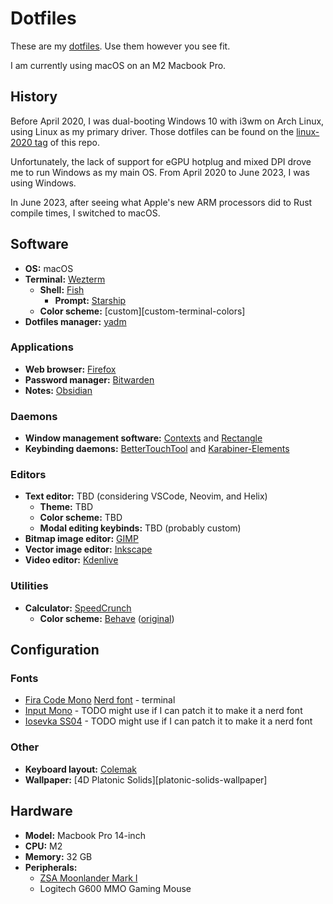 # Dotfiles

These are my [dotfiles](https://askubuntu.com/questions/94780/what-are-dot-files). Use them however you see fit.

I am currently using macOS on an M2 Macbook Pro.

## History

Before April 2020, I was dual-booting Windows 10 with i3wm on Arch Linux, using Linux as my primary driver. Those dotfiles can be found on the [linux-2020 tag](https://github.com/HactarCE/dotfiles/tree/linux-2020) of this repo.

Unfortunately, the lack of support for eGPU hotplug and mixed DPI drove me to run Windows as my main OS. From April 2020 to June 2023, I was using Windows.

In June 2023, after seeing what Apple's new ARM processors did to Rust compile times, I switched to macOS.

## Software

* **OS:** macOS
* **Terminal:** [Wezterm][wezterm]
  * **Shell:** [Fish][fish]
    * **Prompt:** [Starship][starship-prompt]
  * **Color scheme:** [custom][custom-terminal-colors]
* **Dotfiles manager:** [yadm][yadm]

[wezterm]: https://wezfurlong.org/wezterm/
[fish]: https://fishshell.com/
[starship-prompt]: https://starship.rs/
[yadm]: https://yadm.io/

### Applications

* **Web browser:** [Firefox][firefox]
* **Password manager:** [Bitwarden][bitwarden]
* **Notes:** [Obsidian][obsidian]

[firefox]: https://www.mozilla.org/en-US/firefox/
[bitwarden]: https://bitwarden.com/
[obsidian]: https://obsidian.md/

### Daemons

* **Window management software:** [Contexts][contexts] and [Rectangle][rectangle]
* **Keybinding daemons:** [BetterTouchTool][bettertouchtool] and [Karabiner-Elements][karabiner-elements]

[contexts]: https://contexts.co/
[rectangle]: https://rectangleapp.com/
[bettertouchtool]: https://folivora.ai/
[karabiner-elements]: https://karabiner-elements.pqrs.org/

### Editors

* **Text editor:** TBD (considering VSCode, Neovim, and Helix)
  * **Theme:** TBD
  * **Color scheme:** TBD
  * **Modal editing keybinds:** TBD (probably custom)
* **Bitmap image editor:** [GIMP][gimp]
* **Vector image editor:** [Inkscape][inkscape]
* **Video editor:** [Kdenlive][kdenlive]

[gimp]: https://www.gimp.org/
[inkscape]: https://inkscape.org/
[kdenlive]: https://kdenlive.org/en/

### Utilities

* **Calculator:** [SpeedCrunch][speedcrunch]
    * **Color scheme:** [Behave][custom-behave] ([original][st3-behave])

[speedcrunch]: https://speedcrunch.org/
[custom-behave]: https://github.com/HactarCE/dotfiles/blob/master/.local/share/SpeedCrunch/color-schemes/Behave.json
[st3-behave]: https://packagecontrol.io/packages/Behave%20Color%20Scheme

## Configuration

### Fonts

* [Fira Code Mono][font-fira-code] [Nerd font][nerd-font] - terminal
* [Input Mono][font-input] - TODO might use if I can patch it to make it a nerd font
* [Iosevka SS04][font-iosevka] - TODO might use if I can patch it to make it a nerd font

[font-fira-code]: https://fonts.google.com/specimen/Fira+Code
[font-input]: https://input.fontbureau.com/
[font-iosevka]: https://typeof.net/Iosevka/
[nerd-font]: https://www.nerdfonts.com/

### Other

* **Keyboard layout:** [Colemak][colemak]
* **Wallpaper:** [4D Platonic Solids][platonic-solids-wallpaper]

[colemak]: https://colemak.com/

## Hardware

* **Model:** Macbook Pro 14-inch
* **CPU:** M2
* **Memory:** 32 GB
* **Peripherals:**
  * [ZSA Moonlander Mark I][Moonlander]
  * Logitech G600 MMO Gaming Mouse

[Moonlander]: https://www.zsa.io/moonlander/
